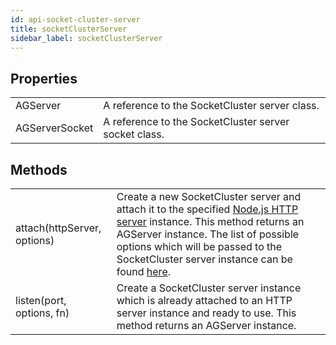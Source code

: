 ```yaml
---
id: api-socket-cluster-server
title: socketClusterServer
sidebar_label: socketClusterServer
---
```


## Properties
<table>
  <tr>
    <td>AGServer</td>
    <td>A reference to the SocketCluster server class.</td>
  </tr>
  <tr>
    <td>AGServerSocket</td>
    <td>A reference to the SocketCluster server socket class.</td>
  </tr>
</table>

## Methods
<table>
  <tr>
    <td>
      attach(httpServer, options)
    </td>
    <td>
      Create a new SocketCluster server and attach it to the specified <a href="https://nodejs.org/api/http.html#http_class_http_server" target="_blank">Node.js HTTP server</a> instance. This method returns an AGServer instance.
      The list of possible options which will be passed to the SocketCluster server instance can be found <a href="/docs/api-ag-server#methods">here</a>.
    </td>
  </tr>
  <tr>
    <td>
      listen(port, options, fn)
    </td>
    <td>
      Create a SocketCluster server instance which is already attached to an HTTP server instance and ready to use. This method returns an AGServer instance.
    </td>
  </tr>
</table>
